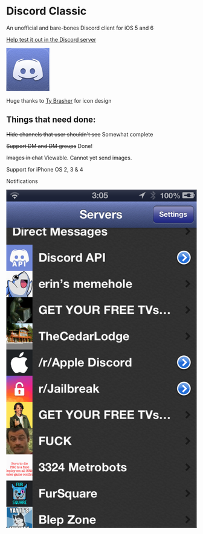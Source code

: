 # Discord Classic
An unofficial and bare-bones Discord client for iOS 5 and 6

[Help test it out in the Discord server](https://discord.gg/A93uJh3)

![icon](https://github.com/Cellomonster/iOS-Discord-Classic/raw/master/Icon%402x.png)

Huge thanks to [Ty Brasher](https://twitter.com/TyBrasher) for icon design

## Things that need done:

~~Hide channels that user shouldn't see~~ Somewhat complete

~~Support DM and DM groups~~ Done!

~~Images in chat~~ Viewable. Cannot yet send images.

Support for iPhone OS 2, 3 & 4

Notifications

![screenshot](https://github.com/Cellomonster/iOS-Discord-Classic/raw/master/Screenshot.PNG)
